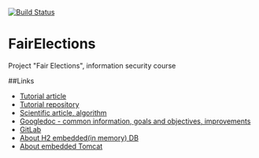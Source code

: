 [![Build Status](https://travis-ci.org/sanekas/FairElections.svg?branch=master)](https://travis-ci.org/sanekas/FairElections.svg?branch=master)

# FairElections
Project "Fair Elections", information security course

##Links
* [Tutorial article](http://kielczewski.eu/2014/12/spring-boot-security-application/)
* [Tutorial repository](https://github.com/bkielczewski/example-spring-boot-security)
* [Scientific article, algorithm](https://habrahabr.ru/post/156825/)
* [Googledoc - common information, goals and objectives, improvements](https://docs.google.com/document/u/1/d/19R7bXON6pg3gUt15ifT-KnZj8W9ayUV4YSHmF3IJWKs/edit)
* [GitLab](https://gitlab.com/kventos/FairElections)
* [About H2 embedded(in memory) DB](http://www.h2database.com/html/features.html#in_memory_databases)
* [About embedded Tomcat](https://spring.io/blog/2014/03/07/deploying-spring-boot-applications)

